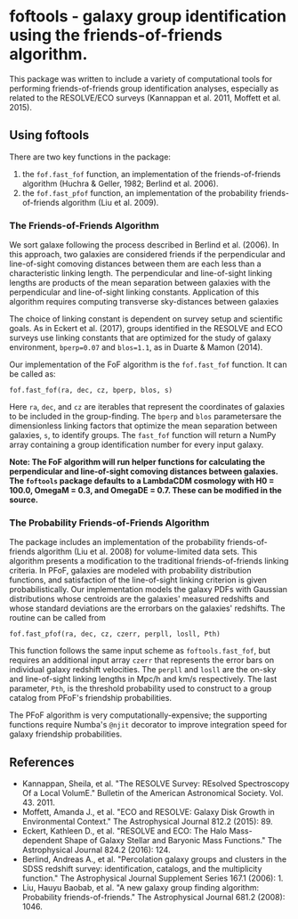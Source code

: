 # foftools - galaxy group identification using the friends-of-friends algorithm.


This package was written to include a variety of computational tools for performing friends-of-friends group identification analyses, especially as related to the RESOLVE/ECO surveys (Kannappan et al. 2011, Moffett et al. 2015).

## Using foftools
There are two key functions  in the package:
1. the `fof.fast_fof` function, an implementation of the friends-of-friends algorithm (Huchra & Geller, 1982; Berlind et al. 2006).
2. the `fof.fast_pfof` function, an implementation of the probability friends-of-friends algorithm (Liu et al. 2009).

### The Friends-of-Friends Algorithm
We sort galaxe following the process described in Berlind et al. (2006). In this approach, two galaxies are considered friends if the perpendicular and line-of-sight comoving distances between them are each less than a characteristic linking length. The perpendicular and line-of-sight linking lengths are products of the mean separation between galaxies with the perpendicular and line-of-sight linking constants. Application of this algorithm requires computing transverse sky-distances between galaxies

The choice of linking constant is dependent on survey setup and scientific goals. As in Eckert et al. (2017), groups identified in the RESOLVE and ECO surveys use linking constants that are optimized for the study of galaxy environment, `bperp=0.07` and `blos=1.1`, as in Duarte & Mamon (2014).

Our implementation of the FoF algorithm is the `fof.fast_fof` function. It can be called as:
```
fof.fast_fof(ra, dec, cz, bperp, blos, s)
```
Here `ra`, `dec`, and `cz` are iterables that represent the coordinates of galaxies to be included in the group-finding. The `bperp` and `blos` parametersare the dimensionless linking factors that optimize the mean separation between galaxies, `s`, to identify groups. The `fast_fof` function will return a NumPy array containing a group identification number for every input galaxy.


**Note: The FoF algorithm will run helper functions for calculating the perpendicular and line-of-sight comoving distances between galaxies. The `foftools` package defaults to a LambdaCDM cosmology with H0 = 100.0, OmegaM = 0.3, and OmegaDE = 0.7. These can be modified in the source.**

### The Probability Friends-of-Friends Algorithm

The package includes an implementation of the probability friends-of-friends algorithm (Liu et al. 2008) for volume-limited data sets. This algorithm presents a modification to the traditional friends-of-friends linking criteria. In PFoF, galaxies are modeled with probability distribution functions, and satisfaction of the line-of-sight linking criterion is given probabilistically. Our implementation models the galaxy PDFs with Gaussian distributions whose centroids are the galaxies' measured redshifts and whose standard deviations are the errorbars on the galaxies' redshifts. The routine can be called from
```
fof.fast_pfof(ra, dec, cz, czerr, perpll, losll, Pth)
``` 
This function follows the same input scheme as `foftools.fast_fof`, but requires an additional input array `czerr` that represents the error bars on individual galaxy redshift velocities. The `perpll` and `losll` are the on-sky and line-of-sight linking lengths in Mpc/h and km/s respectively. The last parameter, `Pth`, is the threshold probability used to construct to a group catalog from PFoF's friendship probabilities.

The PFoF algorithm is very computationally-expensive; the supporting functions require Numba's `@njit` decorator to improve integration speed for galaxy friendship probabilities.


## References
- Kannappan, Sheila, et al. "The RESOLVE Survey: REsolved Spectroscopy Of a Local VolumE." Bulletin of the American Astronomical Society. Vol. 43. 2011.
- Moffett, Amanda J., et al. "ECO and RESOLVE: Galaxy Disk Growth in Environmental Context." The Astrophysical Journal 812.2 (2015): 89.
- Eckert, Kathleen D., et al. "RESOLVE and ECO: The Halo Mass-dependent Shape of Galaxy Stellar and Baryonic Mass Functions." The Astrophysical Journal 824.2 (2016): 124.
- Berlind, Andreas A., et al. "Percolation galaxy groups and clusters in the SDSS redshift survey: identification, catalogs, and the multiplicity function." The Astrophysical Journal Supplement Series 167.1 (2006): 1.
- Liu, Hauyu Baobab, et al. "A new galaxy group finding algorithm: Probability friends-of-friends." The Astrophysical Journal 681.2 (2008): 1046.
